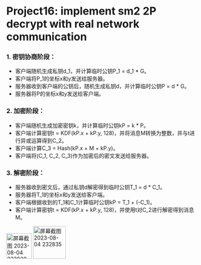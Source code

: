 # Project16: implement sm2 2P decrypt with real network communication


### 1. 密钥协商阶段：

   - 客户端随机生成私钥d_1，并计算临时公钥P_1 = d_1 * G。
   - 客户端将P_1的坐标x和y发送给服务器。
   - 服务器收到客户端的公钥后，随机生成私钥d，并计算临时公钥P = d * G。
   - 服务器将P的坐标x和y发送给客户端。

### 2. 加密阶段：

   - 客户端随机生成加密密钥k，并计算临时公钥kP = k * P。
   - 客户端计算密钥t = KDF(kP.x + kP.y, 128)，并将消息M转换为整数，并与t进行异或运算得到C_2。
   - 客户端计算C_3 = Hash(kP.x + M + kP.y)。
   - 客户端将(C_1, C_2, C_3)作为加密后的密文发送给服务器。

### 3. 解密阶段：

   - 服务器收到密文后，通过私钥d解密得到临时公钥T_1 = d * C_1。
   - 服务器将T_1的坐标x和y发送给客户端。
   - 客户端根据收到的T_1和C_1计算临时公钥kP = T_1 + (-C_1)。
   - 客户端计算密钥t = KDF(kP.x + kP.y, 128)，并使用t对C_2进行解密得到消息M。

<img width="67" alt="屏幕截图 2023-08-04 232930" src="https://github.com/wavteirv/courseproject/assets/102475494/59bd2b5b-a60e-495e-8307-689ea0c5d3c4">
<img width="86" alt="屏幕截图 2023-08-04 232835" src="https://github.com/wavteirv/courseproject/assets/102475494/99b9043f-9721-4b38-8bfc-2a7480bac592">
